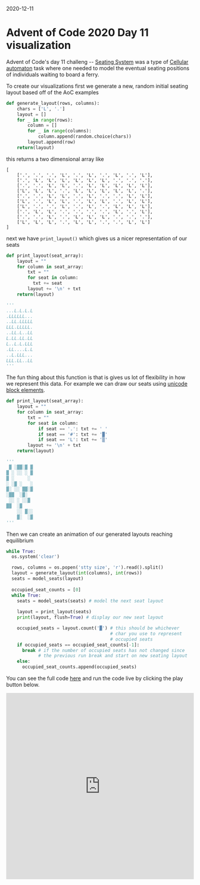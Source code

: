 2020-12-11

# Advent of Code 2020 Day 11 visualization

Advent of Code's day 11 challeng -- [Seating System](https://adventofcode.com/2020/day/11) was a type of [Cellular automaton](https://en.wikipedia.org/wiki/Cellular_automaton) task where one needed to model the eventual seating positions of individuals waiting to board a ferry.

To create our visualizations first we generate a new, random initial seating layout based off of the AoC examples

``` python
def generate_layout(rows, columns):
    chars = ['L', '.']
    layout = []
    for _ in range(rows):
        column = []
        for _ in range(columns):
            column.append(random.choice(chars))
        layout.append(row)
    return(layout)
```

this returns a two dimensional array like

```
[
    ['.', '.', '.', 'L', '.', 'L', '.', 'L', '.', 'L'],
    ['.', 'L', 'L', 'L', 'L', 'L', 'L', '.', '.', '.'],
    ['.', '.', 'L', 'L', '.', 'L', 'L', 'L', 'L', 'L'],
    ['L', 'L', 'L', '.', 'L', 'L', 'L', 'L', 'L', '.'],
    ['.', '.', 'L', 'L', '.', 'L', '.', '.', 'L', 'L'],
    ['L', '.', 'L', 'L', '.', 'L', 'L', '.', 'L', 'L'],
    ['L', '.', '.', 'L', '.', 'L', '.', 'L', 'L', 'L'],
    ['.', 'L', 'L', '.', '.', '.', '.', 'L', '.', 'L'],
    ['.', '.', 'L', '.', 'L', 'L', 'L', '.', '.', '.'],
    ['L', 'L', 'L', '.', 'L', 'L', '.', '.', 'L', 'L']
]
```

next we have `print_layout()` which gives us a nicer representation of our seats

``` python
def print_layout(seat_array):
    layout = ""
    for column in seat_array:
        txt = ""
        for seat in column:
          txt += seat
        layout += '\n' + txt
    return(layout) 

'''
...L.L.L.L
.LLLLLL...
..LL.LLLLL
LLL.LLLLL.
..LL.L..LL
L.LL.LL.LL
L..L.L.LLL
.LL....L.L
..L.LLL...
LLL.LL..LL
'''
```

The fun thing about this function is that is gives us lot of flexibility in how we represent this data. For example we can draw our seats using [unicode block elements](https://en.wikipedia.org/wiki/Block_Elements).

``` python
def print_layout(seat_array):
    layout = ""
    for column in seat_array:
        txt = ""
        for seat in column:
            if seat == '.': txt += ' '
            if seat == '#': txt += '▓'
            if seat == 'L': txt += '▒'    
        layout += '\n' + txt
    return(layout)

'''
 ▓ ░▓▓░▓ ▓
▓ ░ ░░ ░ ▓
▓ ░     ░
░ ░▓ ░   ░
▓░ ░░ ▓▓░▓
░▓▓  ░▓░
 ░░ ░ ░░▓
▓▓  ░▓
    ░░ ▓░░
    ▓░  ░▓
'''
```

Then we can create an animation of our generated layouts reaching equilibrium

``` python
while True:
  os.system('clear')

  rows, columns = os.popen('stty size', 'r').read().split()  
  layout = generate_layout(int(columns), int(rows))
  seats = model_seats(layout)
  
  occupied_seat_counts = [0]
  while True:
    seats = model_seats(seats) # model the next seat layout
    
    layout = print_layout(seats)
    print(layout, flush=True) # display our new seat layout

    occupied_seats = layout.count('▓') # this should be whichever
                                       # char you use to represent
                                       # occupied seats
    if occupied_seats == occupied_seat_counts[-1]:
      break # if the number of occupied seats has not changed since
            # the previous run break and start on new seating layout
    else:
      occupied_seat_counts.append(occupied_seats)
```

You can see the full code [here](https://gist.github.com/chriswmartin/3e0b42f64bbbbd215d72e0ee8d5100e2) and run the code live by clicking the play button below.

<iframe frameborder="0" width="100%" height="500px" src="https://repl.it/@0xcm/aoc2020day11part1?lite=true&outputonly=1"></iframe>
